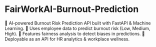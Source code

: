 # FairWorkAI-Burnout-Prediction
🚀 AI-powered Burnout Risk Prediction API built with FastAPI &amp; Machine Learning.  🔹 Uses employee data to predict burnout risk (Low, Medium, High).  🔹 Features fairness analysis to detect biases in predictions.  🔹 Deployable as an API for HR analytics &amp; workplace wellness.
